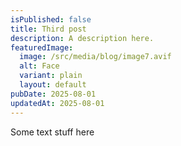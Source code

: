 ```yaml
---
isPublished: false
title: Third post
description: A description here.
featuredImage:
  image: /src/media/blog/image7.avif
  alt: Face
  variant: plain
  layout: default
pubDate: 2025-08-01
updatedAt: 2025-08-01
---
```

Some text stuff here